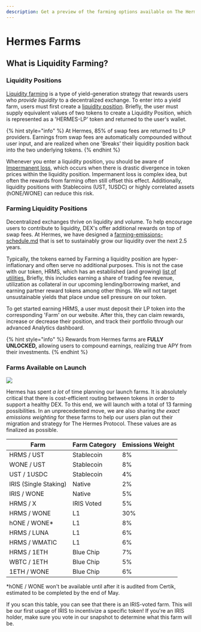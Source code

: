 ```yaml
---
description: Get a preview of the farming options available on The Hermes Protocol
---
```


# Hermes Farms

## What is Liquidity Farming?

### Liquidity Positions

[Liquidity farming](https://wiki.hermesdefi.io/index.php?title=Introduction\_To\_DeFi#Yield\_Farming) is a type of yield-generation strategy that rewards users who _provide liquidity_ to a decentralized exchange. To enter into a yield farm, users must first create a [liquidity position](https://wiki.hermesdefi.io/index.php?title=How\_To\_Create\_an\_LP\_Pair). Briefly, the user must supply equivalent values of two tokens to create a Liquidity Position, which is represented as a 'HERMES-LP' token and returned to the user's wallet.&#x20;

{% hint style="info" %}
At Hermes, 85% of swap fees are returned to LP providers. Earnings from swap fees are automatically compounded without user input, and are realized when one 'Breaks' their liquidity position back into the two underlying tokens.
{% endhint %}

Whenever you enter a liquidity position, you should be aware of [Impermanent loss](https://wiki.hermesdefi.io/index.php?title=Introduction\_To\_DeFi#Impermanent\_Loss), which occurs when there is drastic divergence in token prices within the liquidity position. Impermanent loss is complex idea, but often the rewards from farming often still offset this effect. Additionally, liquidity positions with Stablecoins (UST, 1USDC) or highly correlated assets (hONE/WONE) can reduce this risk.

### Farming Liquidity Positions

Decentralized exchanges thrive on liquidity and volume. To help encourage users to contribute to liquidity, DEX's offer additional rewards on top of swap fees. At Hermes, we have designed a  [farming-emissions-schedule.md](../tokenomics/farming-emissions-schedule.md "mention") that is set to sustainably grow our liquidity over the next 2.5 years.&#x20;

Typically, the tokens earned by Farming a liquidity position are hyper-inflationary and often serve no additional purposes. This is not the case with our token, HRMS, which has an established (and growing) [list of utilities.](../tokenomics/tokens-iris-plts-and-hrms.md#usdhrms-utility-and-ecosystem) Briefly, this includes earning a share of trading fee revenue, utilization as collateral in our upcoming lending/borrowing market, and earning partner reward tokens among other things. We will not target unsustainable yields that place undue sell pressure on our token.&#x20;

To get started earning HRMS, a user must deposit their LP token into the corresponding 'Farm' on our website. After this, they can claim rewards, increase or decrease their position, and track their portfolio through our advanced Analytics dashboard.

{% hint style="info" %}
Rewards from Hermes farms are **FULLY UNLOCKED,** allowing users to compound earnings, realizing true APY from their investments.
{% endhint %}

### Farms Available on Launch

![](../.gitbook/assets/Farm\_List.png)

Hermes has spent _a lot_ of time planning our launch farms. It is absolutely critical that there is cost-efficient routing between tokens in order to support a healthy DEX. To this end, we will launch with a total of 13 farming possibilities. In an unprecedented move, we are also sharing _the exact emissions weighting_ for these farms to help our users plan out their migration and strategy for The Hermes Protocol. These values are as finalized as possible.

| Farm                  | Farm Category | Emissions Weight |
| --------------------- | ------------- | ---------------- |
| HRMS / UST            | Stablecoin    | 8%               |
| WONE / UST            | Stablecoin    | 8%               |
| UST / 1USDC           | Stablecoin    | 4%               |
| IRIS (Single Staking) | Native        | 2%               |
| IRIS / WONE           | Native        | 5%               |
| HRMS / X              | IRIS Voted    | 5%               |
| HRMS / WONE           | L1            | 30%              |
| hONE / WONE\*         | L1            | 8%               |
| HRMS / LUNA           | L1            | 6%               |
| HRMS / WMATIC         | L1            | 6%               |
| HRMS / 1ETH           | Blue Chip     | 7%               |
| WBTC / 1ETH           | Blue Chip     | 5%               |
| 1ETH / WONE           | Blue Chip     | 6%               |

\*hONE / WONE won't be available until after it is audited from Certik, estimated to be completed by the end of May.

If you scan this table, you can see that there is an IRIS-voted farm. This will be our first usage of IRIS to incentivize a specific token! If you're an IRIS holder, make sure you vote in our snapshot to determine what this farm will be.
